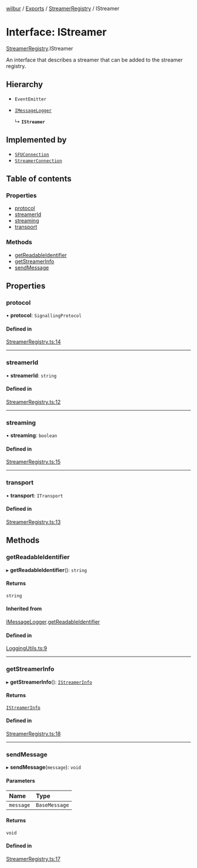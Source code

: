 [wilbur](../README.md) / [Exports](../modules.md) / [StreamerRegistry](../modules/StreamerRegistry.md) / IStreamer

# Interface: IStreamer

[StreamerRegistry](../modules/StreamerRegistry.md).IStreamer

An interface that describes a streamer that can be added to the
streamer registry.

## Hierarchy

- `EventEmitter`

- [`IMessageLogger`](LoggingUtils.IMessageLogger.md)

  ↳ **`IStreamer`**

## Implemented by

- [`SFUConnection`](../classes/SFUConnection.SFUConnection.md)
- [`StreamerConnection`](../classes/StreamerConnection.StreamerConnection.md)

## Table of contents

### Properties

- [protocol](StreamerRegistry.IStreamer.md#protocol)
- [streamerId](StreamerRegistry.IStreamer.md#streamerid)
- [streaming](StreamerRegistry.IStreamer.md#streaming)
- [transport](StreamerRegistry.IStreamer.md#transport)

### Methods

- [getReadableIdentifier](StreamerRegistry.IStreamer.md#getreadableidentifier)
- [getStreamerInfo](StreamerRegistry.IStreamer.md#getstreamerinfo)
- [sendMessage](StreamerRegistry.IStreamer.md#sendmessage)

## Properties

### protocol

• **protocol**: `SignallingProtocol`

#### Defined in

[StreamerRegistry.ts:14](https://github.com/mcottontensor/PixelStreamingInfrastructure/blob/4b7b7a5/new_cirrus/src/StreamerRegistry.ts#L14)

___

### streamerId

• **streamerId**: `string`

#### Defined in

[StreamerRegistry.ts:12](https://github.com/mcottontensor/PixelStreamingInfrastructure/blob/4b7b7a5/new_cirrus/src/StreamerRegistry.ts#L12)

___

### streaming

• **streaming**: `boolean`

#### Defined in

[StreamerRegistry.ts:15](https://github.com/mcottontensor/PixelStreamingInfrastructure/blob/4b7b7a5/new_cirrus/src/StreamerRegistry.ts#L15)

___

### transport

• **transport**: `ITransport`

#### Defined in

[StreamerRegistry.ts:13](https://github.com/mcottontensor/PixelStreamingInfrastructure/blob/4b7b7a5/new_cirrus/src/StreamerRegistry.ts#L13)

## Methods

### getReadableIdentifier

▸ **getReadableIdentifier**(): `string`

#### Returns

`string`

#### Inherited from

[IMessageLogger](LoggingUtils.IMessageLogger.md).[getReadableIdentifier](LoggingUtils.IMessageLogger.md#getreadableidentifier)

#### Defined in

[LoggingUtils.ts:9](https://github.com/mcottontensor/PixelStreamingInfrastructure/blob/4b7b7a5/new_cirrus/src/LoggingUtils.ts#L9)

___

### getStreamerInfo

▸ **getStreamerInfo**(): [`IStreamerInfo`](StreamerRegistry.IStreamerInfo.md)

#### Returns

[`IStreamerInfo`](StreamerRegistry.IStreamerInfo.md)

#### Defined in

[StreamerRegistry.ts:18](https://github.com/mcottontensor/PixelStreamingInfrastructure/blob/4b7b7a5/new_cirrus/src/StreamerRegistry.ts#L18)

___

### sendMessage

▸ **sendMessage**(`message`): `void`

#### Parameters

| Name | Type |
| :------ | :------ |
| `message` | `BaseMessage` |

#### Returns

`void`

#### Defined in

[StreamerRegistry.ts:17](https://github.com/mcottontensor/PixelStreamingInfrastructure/blob/4b7b7a5/new_cirrus/src/StreamerRegistry.ts#L17)
